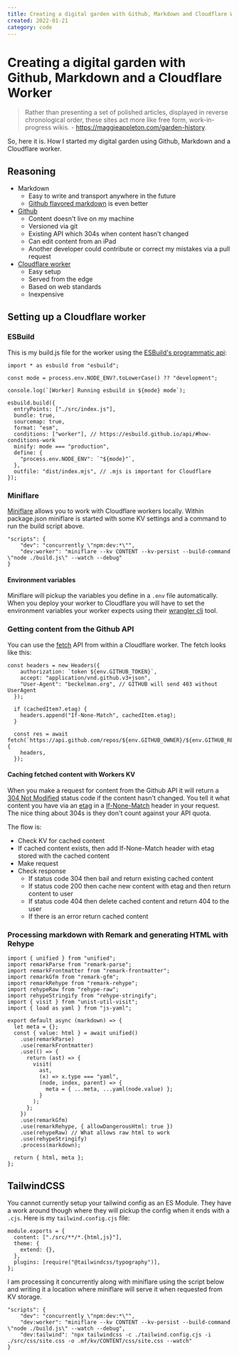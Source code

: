 ```yaml
---
title: Creating a digital garden with Github, Markdown and Cloudflare Workers
created: 2022-01-21
category: code
---
```

# Creating a digital garden with Github, Markdown and a Cloudflare Worker

> Rather than presenting a set of polished articles, displayed in reverse chronological order, these sites act more like free form, work-in-progress wikis. - https://maggieappleton.com/garden-history.

So, here it is. How I started my digital garden using Github, Markdown and a Cloudflare worker.

## Reasoning
- Markdown
  - Easy to write and transport anywhere in the future
  - [Github flavored markdown](https://docs.github.com/en/get-started/writing-on-github/getting-started-with-writing-and-formatting-on-github/basic-writing-and-formatting-syntax) is even better
- [Github](https://github.com)
  - Content doesn't live on my machine
  - Versioned via git
  - Existing API which 304s when content hasn't changed
  - Can edit content from an iPad
  - Another developer could contribute or correct my mistakes via a pull request
- [Cloudflare worker](https://developers.cloudflare.com/workers/)
  - Easy setup
  - Served from the edge
  - Based on web standards
  - Inexpensive

## Setting up a Cloudflare worker

### ESBuild

This is my build.js file for the worker using the [ESBuild's programmatic api](https://esbuild.github.io/getting-started/):

```
import * as esbuild from "esbuild";

const mode = process.env.NODE_ENV?.toLowerCase() ?? "development";

console.log(`[Worker] Running esbuild in ${mode} mode`);

esbuild.build({
  entryPoints: ["./src/index.js"],
  bundle: true,
  sourcemap: true,
  format: "esm",
  conditions: ["worker"], // https://esbuild.github.io/api/#how-conditions-work
  minify: mode === "production",
  define: {
    "process.env.NODE_ENV": `"${mode}"`,
  },
  outfile: "dist/index.mjs", // .mjs is important for Cloudflare
});

```

### Miniflare

[Miniflare](https://miniflare.dev/) allows you to work with Cloudflare workers locally. Within package.json miniflare is started with some KV settings and a command to run the build script above.

```
"scripts": {
    "dev": "concurrently \"npm:dev:*\"",
    "dev:worker": "miniflare --kv CONTENT --kv-persist --build-command \"node ./build.js\" --watch --debug"
}
```

#### Environment variables

Miniflare will pickup the variables you define in a `.env` file automatically. When you deploy your worker to Cloudflare you will have to set the environment variables your worker expects using their [wrangler cli](https://developers.cloudflare.com/workers/cli-wrangler/commands#put) tool.

### Getting content from the Github API

You can use the [fetch](https://developer.mozilla.org/en-US/docs/Web/API/Fetch_API) API from within a Cloudflare worker. The fetch looks like this:

```
const headers = new Headers({
    authorization: `token ${env.GITHUB_TOKEN}`,
    accept: "application/vnd.github.v3+json",
    "User-Agent": "beckelman.org", // GITHUB will send 403 without UserAgent
  });

  if (cachedItem?.etag) {
    headers.append("If-None-Match", cachedItem.etag);
  }

  const res = await fetch(`https://api.github.com/repos/${env.GITHUB_OWNER}/${env.GITHUB_REPO}/contents${path}`, {
    headers,
  });
```

#### Caching fetched content with Workers KV

When you make a request for content from the Github API it will return a [304 Not Modified](https://developer.mozilla.org/en-US/docs/Web/HTTP/Status/304) status code if the content hasn't changed. You tell it what content you have via an [etag](https://developer.mozilla.org/en-US/docs/Web/HTTP/Headers/ETag) in a [If-None-Match](https://developer.mozilla.org/en-US/docs/Web/HTTP/Headers/If-None-Match) header in your request. The nice thing about 304s is they don't count against your API quota.

The flow is:
 - Check KV for cached content
 - If cached content exists, then add If-None-Match header with etag stored with the cached content
 - Make request
 - Check response
    - If status code 304 then bail and return existing cached content
    - If status code 200 then cache new content with etag and then return content to user
    - If status code 404 then delete cached content and return 404 to the user
    - If there is an error return cached content


### Processing markdown with Remark and generating HTML with Rehype

```
import { unified } from "unified";
import remarkParse from "remark-parse";
import remarkFrontmatter from "remark-frontmatter";
import remarkGfm from "remark-gfm";
import remarkRehype from "remark-rehype";
import rehypeRaw from "rehype-raw";
import rehypeStringify from "rehype-stringify";
import { visit } from "unist-util-visit";
import { load as yaml } from "js-yaml";

export default async (markdown) => {
  let meta = {};
  const { value: html } = await unified()
    .use(remarkParse)
    .use(remarkFrontmatter)
    .use(() => {
      return (ast) => {
        visit(
          ast,
          (x) => x.type === "yaml",
          (node, index, parent) => {
            meta = { ...meta, ...yaml(node.value) };
          }
        );
      };
    })
    .use(remarkGfm)
    .use(remarkRehype, { allowDangerousHtml: true })
    .use(rehypeRaw) // What allows raw html to work
    .use(rehypeStringify)
    .process(markdown);

  return { html, meta };
};
```

## TailwindCSS

You cannot currently setup your tailwind config as an ES Module. They have a work around though where they will pickup the config when it ends with a `.cjs`. Here is my `tailwind.config.cjs` file:

```
module.exports = {
  content: ["./src/**/*.{html,js}"],
  theme: {
    extend: {},
  },
  plugins: [require("@tailwindcss/typography")],
};
```

I am processing it concurrently along with miniflare using the script below and writing it a location where miniflare will serve it when requested from KV storage.

```
"scripts": {
    "dev": "concurrently \"npm:dev:*\"",
    "dev:worker": "miniflare --kv CONTENT --kv-persist --build-command \"node ./build.js\" --watch --debug",
    "dev:tailwind": "npx tailwindcss -c ./tailwind.config.cjs -i ./src/css/site.css -o .mf/kv/CONTENT/css/site.css --watch"
}
```


